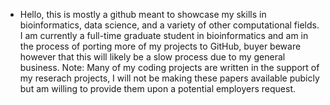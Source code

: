 - Hello, this is mostly a github meant to showcase my skills in bioinformatics, data science, and a variety of other computational fields. I am currently a full-time graduate student in bioinformatics and am in the process of porting more of my projects to GitHub, buyer beware however that this will likely be a slow process due to my general business.
Note: Many of my coding projects are written in the support of my reserach projects, I will not be making these papers available pubicly but am willing to provide them upon a potential employers request.
